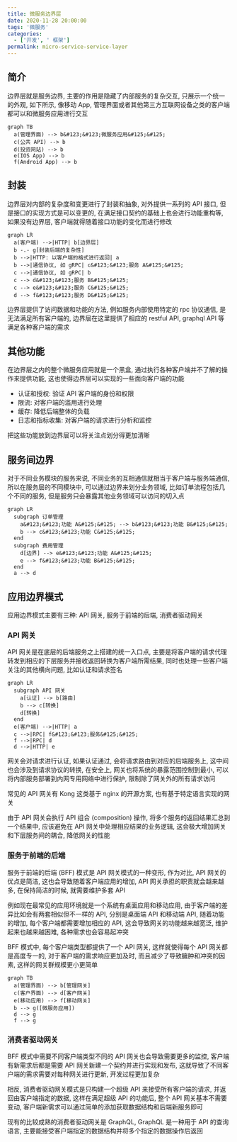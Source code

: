 ```yaml
---
title: 微服务边界层
date: 2020-11-28 20:00:00
tags: '微服务'
categories:
  - ['开发', ' 框架']
permalink: micro-service-service-layer
---
```


## 简介

边界层就是服务边界, 主要的作用是隐藏了内部服务的复杂交互, 只展示一个统一的外观, 如下所示, 像移动 App, 管理界面或者其他第三方互联网设备之类的客户端都可以和微服务应用进行交互

```mermaid
graph TB
  a(管理界面) --> b&#123;&#123;微服务应用&#125;&#125;
  c(公共 API) --> b
  d(投资网站) --> b
  e(IOS App) --> b
  f(Android App) --> b
```

<!-- more -->

## 封装

边界层对内部的复杂度和变更进行了封装和抽象, 对外提供一系列的 API 接口, 但是接口的实现方式是可以变更的, 在满足接口契约的基础上也会进行功能重构等, 如果没有边界层, 客户端就得随着接口功能的变化而进行修改

```mermaid
graph LR
  a(客户端) -->|HTTP| b[边界层]
  b -.- g[封装后端的复杂性]
  b -->|HTTP: 以客户端的格式进行返回| a
  b -->|通信协议, 如 gRPC| c&#123;&#123;服务 A&#125;&#125;
  c -->|通信协议, 如 gRPC| b
  c --> d&#123;&#123;服务 B&#125;&#125;
  c --> e&#123;&#123;服务 C&#125;&#125;
  d --> f&#123;&#123;服务 D&#125;&#125;
```

边界层提供了访问数据和功能的方法, 例如服务内部使用特定的 rpc 协议通信, 是无法满足所有客户端的, 边界层在这里提供了相应的 restful API, graphql API 等满足各种客户端的需求

## 其他功能

在边界层之内的整个微服务应用就是一个黑盒, 通过执行各种客户端并不了解的操作来提供功能, 这也使得边界层可以实现的一些面向客户端的功能

- 认证和授权: 验证 API 客户端的身份和权限
- 限流: 对客户端的滥用进行处理
- 缓存: 降低后端整体的负载
- 日志和指标收集: 对客户端的请求进行分析和监控

把这些功能放到边界层可以将关注点划分得更加清晰

## 服务间边界

对于不同业务模块的服务来说, 不同业务的互相通信就相当于客户端与服务端通信, 所以在服务层的不同模块中, 可以通过边界来划分业务领域, 比如订单流程包括几个不同的服务, 但是服务只会暴露其他业务领域可以访问的切入点

```mermaid
graph LR
  subgraph 订单管理
    a&#123;&#123;功能 A&#125;&#125; --> b&#123;&#123;功能 B&#125;&#125;
    b --> c&#123;&#123;功能 C&#125;&#125;
  end
  subgraph 费用管理
    d[边界] --> e&#123;&#123;功能 A&#125;&#125;
    e --> f&#123;&#123;功能 B&#125;&#125;
  end
  a --> d
```

## 应用边界模式

应用边界模式主要有三种: API 网关, 服务于前端的后端, 消费者驱动网关

### API 网关

API 网关是在底层的后端服务之上搭建的统一入口点, 主要是将客户端的请求代理转发到相应的下层服务并接收返回转换为客户端所需结果, 同时也处理一些客户端关注的其他横向问题, 比如认证和请求签名

```mermaid
graph LR
  subgraph API 网关
    a[认证] --> b[路由]
    b --> c[转换]
    d[转换]
  end
  e(客户端) -->|HTTP| a
  c -->|RPC| f&#123;&#123;服务&#125;&#125;
  f -->|RPC| d
  d -->|HTTP| e
```

网关会对请求进行认证, 如果认证通过, 会将请求路由到对应的后端服务上, 这中间也会涉及到请求协议的转换, 在安全上, 网关也将系统的暴露范围控制到最小, 可以将内部服务部署到内网专用网络中进行保护, 限制除了网关外的所有请求访问

常见的 API 网关有 Kong 这类基于 nginx 的开源方案, 也有基于特定语言实现的网关

由于 API 网关会执行 API 组合 (composition) 操作, 将多个服务的返回结果汇总到一个结果中, 应该避免在 API 网关中处理相应结果的业务逻辑, 这会极大增加网关和下层服务间的耦合, 降低网关的性能

### 服务于前端的后端

服务于前端的后端 (BFF) 模式是 API 网关模式的一种变形, 作为对比, API 网关的优点是简洁, 这也会导致随着客户端应用的增加, API 网关承担的职责就会越来越多, 在保持简洁的时候, 就需要维护多套 API

例如现在最常见的应用环境就是一个系统有桌面应用和移动应用, 由于客户端的差异比如会有两套相似但不一样的 API, 分别是桌面端 API 和移动端 API, 随着功能的增加, 每个客户端都需要增加相应的 API, 这会导致网关的功能越来越宽泛, 维护起来也越来越困难, 各种需求也会容易起冲突

BFF 模式中, 每个客户端类型都提供了一个 API 网关, 这样就使得每个 API 网关都是高度专一的, 对于客户端的需求响应更加及时, 而且减少了导致臃肿和冲突的因素, 这样的网关群规模更小更简单

```mermaid
graph TB
  a(管理界面) --> b[管理网关]
  c(客户界面) --> d[客户网关]
  e(移动应用) --> f[移动网关]
  b --> g([微服务应用])
  d --> g
  f --> g
```

### 消费者驱动网关

BFF 模式中需要不同客户端类型不同的 API 网关也会导致需要更多的监控, 客户端有新需求后都是需要 API 网关新建一个契约并进行实现和发布, 这就导致了不同客户端的需求需要对每种网关进行更新, 开发过程更加复杂

相反, 消费者驱动网关模式是只构建一个超级 API 来接受所有客户端的请求, 并返回由客户端指定的数据, 这样在满足超级 API 的功能后, 整个 API 网关基本不需要变动, 客户端新需求可以通过简单的添加获取数据结构和后端新服务即可

现有的比较成熟的消费者驱动网关是 GraphQL, GraphQL 是一种用于 API 的查询语言, 主要能接受客户端指定的数据结构并将多个指定的数据操作后返回
